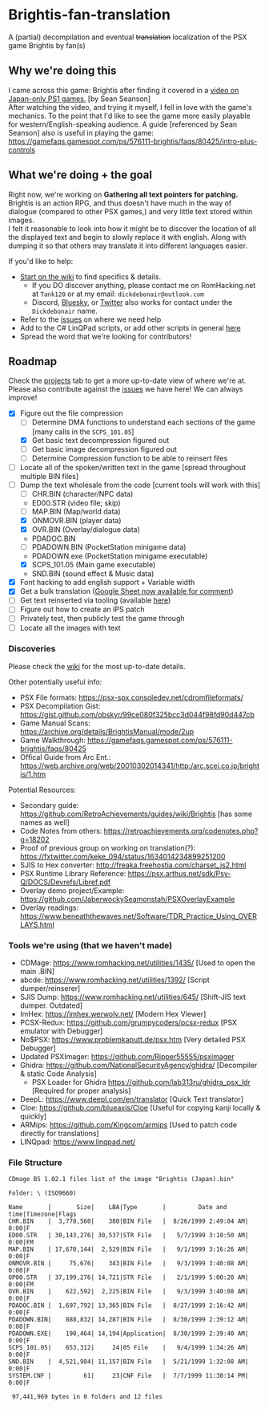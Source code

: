 # Brightis-fan-translation

A (partial) decompilation and eventual ~~translation~~ localization of the PSX game Brightis by fan(s)

## Why we're doing this

I came across this game: Brightis after finding it covered in a [video on Japan-only PS1 games.](https://youtu.be/RgxZ9lyp2WE?si=m2LKTEifSTgfvFeX&t=3310) [by Sean Seanson]  
After watching the video, and trying it myself, I fell in love with the game's mechanics. To the point that I'd like to see the game more easily playable for western/English-speaking audience.
A guide [referenced by Sean Seanson] also is useful in playing the game: <https://gamefaqs.gamespot.com/ps/576111-brightis/faqs/80425/intro-plus-controls>

## What we're doing + the goal

Right now, we're working on __Gathering all text pointers for patching.__  
Brightis is an action RPG, and thus doesn't have much in the way of dialogue (compared to other PSX games,) and very little text stored within images.  
I felt it reasonable to look into how it might be to discover the location of all the displayed text and begin to slowly replace it with english. Along with dumping it so that others may translate it into different languages easier.

If you'd like to help:

- [Start on the wiki](https://github.com/Dickdebonair/Brightis-fan-translation/wiki) to find specifics & details.
  - If you DO discover anything, please contact me on RomHacking.net at `Tank120` or at my email: `dickdebonair@outlook.com`
  - Discord, [Bluesky](https://bsky.app/profile/dickdebonair.bsky.social), or [Twitter](https://x.com/DickDebonair) also works for contact under the `Dickdebonair` name.
- Refer to the [issues](https://github.com/Dickdebonair/Brightis-fan-translation/issues) on where we need help
- Add to the C# LinQPad scripts, or add other scripts in general [here](https://github.com/Dickdebonair/Brightis-fan-translation/tree/b0f5f9c64f3daa9e228da4018acaea6a5dbf9e49/Created%20Tools%20%26%20Other%20Scripts)
- Spread the word that we're looking for contributors!

## Roadmap

Check the [projects](https://github.com/users/Dickdebonair/projects/1) tab to get a more up-to-date view of where we're at.
Please also contribute against the [issues](https://github.com/Dickdebonair/Brightis-fan-translation/issues) we have here! We can always improve!

- [x] Figure out the file compression
  - [ ] Determine DMA functions to understand each sections of the game [many calls in the `SCPS_101.05`]
  - [x] Get basic text decompression figured out  
  - [ ] Get basic image decompression figured out  
  - [ ] Determine Compression function to be able to reinsert files
- [ ] Locate all of the spoken/written text in the game [spread throughout multiple BIN files]
- [ ] Dump the text wholesale from the code [current tools will work with this]
  - [ ] CHR.BIN (character/NPC data)
  - ED00.STR (video file; skip)
  - [ ] MAP.BIN (Map/world data)
  - [x] ONMOVR.BIN (player data)
  - [x] OVR.BIN (Overlay/dialogue data)
  - PDADOC.BIN
  - [ ] PDADOWN.BIN (PocketStation minigame data)
  - PDADOWN.exe (PocketStation minigame executable)
  - [x] SCPS_101.05 (Main game executable)
  - SND.BIN (sound effect & Music data)
- [x] Font hacking to add english support + Variable width
- [x] Get a bulk translation ([Google Sheet now available for comment](https://docs.google.com/spreadsheets/d/16ST1GpUGnfzQkkyA7Y5LqPaeRHxq0L23jmVaQDX_wBU/edit?usp=sharing))
- [ ] Get text reinserted via tooling (available [here](https://github.com/Dickdebonair/Brightis-fan-translation/tree/98668d8c698e1eebb4aff8be89713b9074a3f07a/Created%20Tools%20%26%20Other%20Scripts))
- [ ] Figure out how to create an IPS patch
- [ ] Privately test, then publicly test the game through
- [ ] Locate all the images with text

### Discoveries

Please check the [wiki](https://github.com/Dickdebonair/Brightis-fan-translation/wiki) for the most up-to-date details.

Other potentially useful info:

- PSX File formats: <https://psx-spx.consoledev.net/cdromfileformats/>
- PSX Decompilation Gist: <https://gist.github.com/obskyr/99ce080f325bcc3d044f98fd90d447cb>
- Game Manual Scans: <https://archive.org/details/BrightisManual/mode/2up>
- Game Walkthrough: <https://gamefaqs.gamespot.com/ps/576111-brightis/faqs/80425>
- Offical Guide from Arc Ent.: <https://web.archive.org/web/20010302014341/http:/arc.scei.co.jp/brightis/1.htm>

Potential Resources:

- Secondary guide: <https://github.com/RetroAchievements/guides/wiki/Brightis> [has some names as well]
- Code Notes from others: <https://retroachievements.org/codenotes.php?g=18202>
- Proof of previous group on working on translation(?): <https://fxtwitter.com/keke_094/status/1634014234899251200>
- SJIS to Hex converter: <http://freaka.freehostia.com/charset_js2.html>
- PSX Runtime Library Reference: <https://psx.arthus.net/sdk/Psy-Q/DOCS/Devrefs/Libref.pdf>
- Overlay demo project/Example: <https://github.com/JaberwockySeamonstah/PSXOverlayExample>
- Overlay readings: <https://www.beneaththewaves.net/Software/TDR_Practice_Using_OVERLAYS.html>

### Tools we're using (that we haven't made)

- CDMage: <https://www.romhacking.net/utilities/1435/> [Used to open the main .BIN]
- abcde: <https://www.romhacking.net/utilities/1392/> [Script dumper/reinserer]
- SJIS Dump: <https://www.romhacking.net/utilities/645/> [Shift-JIS text dumper. Outdated]
- ImHex: <https://imhex.werwolv.net/> [Modern Hex Viewer]
- PCSX-Redux: <https://github.com/grumpycoders/pcsx-redux> [PSX emulator with Debugger]
- No$PSX: <https://www.problemkaputt.de/psx.htm> [Very detailed PSX Debugger]
- Updated PSXImager: <https://github.com/Ripper55555/psximager>
- Ghidra: <https://github.com/NationalSecurityAgency/ghidra/> [Decompiler & static Code Analysis]
  - PSX Loader for Ghidra <https://github.com/lab313ru/ghidra_psx_ldr> [Required for proper analysis]
- DeepL: <https://www.deepl.com/en/translator> [Quick Text translator]
- Cloe: <https://github.com/blueaxis/Cloe> [Useful for copying kanji locally & quickly]
- ARMips: <https://github.com/Kingcom/armips> [Used to patch code directly for translations]
- LINQpad: <https://www.linqpad.net/>

### File Structure

```text
CDmage B5 1.02.1 files list of the image "Brightis (Japan).bin"

Folder: \ (ISO9660)

Name       |       Size|    LBA|Type       |         Date and time|Timezone|Flags
CHR.BIN    |  3,778,560|    380|BIN File   |  8/26/1999 2:49:04 AM|    0:00|F
ED00.STR   | 30,143,276| 30,537|STR File   |   5/7/1999 3:10:50 AM|    0:00|FM
MAP.BIN    | 17,670,144|  2,529|BIN File   |   9/1/1999 3:16:26 AM|    0:00|F
ONMOVR.BIN |     75,676|    343|BIN File   |   9/3/1999 3:40:08 AM|    0:00|F
OP00.STR   | 37,199,276| 14,721|STR File   |   2/1/1999 5:00:20 AM|    0:00|FM
OVR.BIN    |    622,592|  2,225|BIN File   |   9/3/1999 3:40:08 AM|    0:00|F
PDADOC.BIN |  1,697,792| 13,365|BIN File   |  8/27/1999 2:16:42 AM|    0:00|F
PDADOWN.BIN|    888,832| 14,287|BIN File   |  8/30/1999 2:39:12 AM|    0:00|F
PDADOWN.EXE|    190,464| 14,194|Application|  8/30/1999 2:39:40 AM|    0:00|F
SCPS_101.05|    653,312|     24|05 File    |   9/4/1999 1:34:26 AM|    0:00|F
SND.BIN    |  4,521,984| 11,157|BIN File   |  5/21/1999 1:32:08 AM|    0:00|F
SYSTEM.CNF |         61|     23|CNF File   |  7/7/1999 11:30:14 PM|    0:00|F

 97,441,969 bytes in 0 folders and 12 files
 ```

